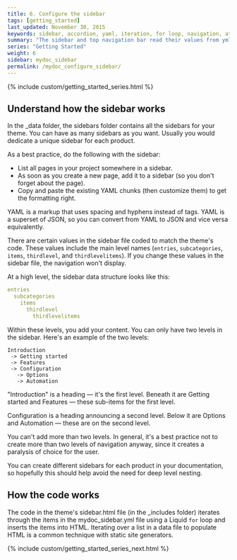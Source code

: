 ```yaml
---
title: 6. Configure the sidebar
tags: [getting_started]
last_updated: November 30, 2015
keywords: sidebar, accordion, yaml, iteration, for loop, navigation, attributes, conditional filtering
summary: "The sidebar and top navigation bar read their values from yml files. Understanding how the sidebar works is critical to successfully using this theme."
series: "Getting Started"
weight: 6
sidebar: mydoc_sidebar
permalink: /mydoc_configure_sidebar/
---
```


{% include custom/getting_started_series.html %}

## Understand how the sidebar works

In the \_data folder, the sidebars folder contains all the sidebars for your theme. You can have as many sidebars as you want. Usually you would dedicate a unique sidebar for each product.
 
As a best practice, do the following with the sidebar:
 
* List all pages in your project somewhere in a sidebar. 
* As soon as you create a new page, add it to a sidebar (so you don't forget about the page). 
* Copy and paste the existing YAML chunks (then customize them) to get the formatting right.

YAML is a markup that uses spacing and hyphens instead of tags. YAML is a superset of JSON, so you can convert from YAML to JSON and vice versa equivalently.

There are certain values in the sidebar file coded to match the theme's code. These values include the main level names (`entries`, `subcategories`, `items`, `thirdlevel`, and `thirdlevelitems`). If you change these values in the sidebar file, the navigation won't display. 

At a high level, the sidebar data structure looks like this:

```yaml
entries
  subcategories
    items
      thirdlevel
        thirdlevelitems
```

Within these levels, you add your content. You can only have two levels in the sidebar. Here's an example of the two levels:

```
Introduction
 -> Getting started
 -> Features
 -> Configuration 
   -> Options
   -> Automation
```

"Introduction" is a heading &mdash; it's the first level. Beneath it are Getting started and Features &mdash; these sub-items for the first level. 

Configuration is a heading announcing a second level. Below it are Options and Automation &mdash; these are on the second level.

You can't add more than two levels. In general, it's a best practice not to create more than two levels of navigation anyway, since it creates a paralysis of choice for the user. 

You can create different sidebars for each product in your documentation, so hopefully this should help avoid the need for deep level nesting. 

## How the code works
 
The code in the theme's sidebar.html file (in the \_includes folder) iterates through the items in the mydoc_sidebar.yml file using a Liquid `for` loop and inserts the items into HTML. Iterating over a list in a data file to populate HTML is a common technique with static site generators. 

{% include custom/getting_started_series_next.html %}